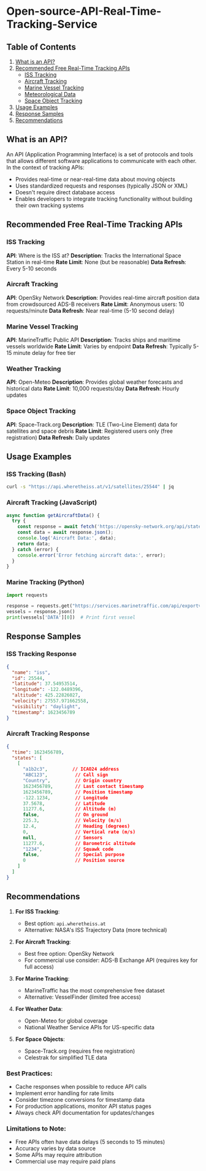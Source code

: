 # Open-source-API-Real-Time-Tracking-Service

## Table of Contents
1. [What is an API?](#what-is-an-api)
2. [Recommended Free Real-Time Tracking APIs](#recommended-apis)
   - [ISS Tracking](#iss-tracking)
   - [Aircraft Tracking](#aircraft-tracking)
   - [Marine Vessel Tracking](#marine-tracking)
   - [Meteorological Data](#weather-tracking)
   - [Space Object Tracking](#space-object-tracking)
3. [Usage Examples](#usage-examples)
4. [Response Samples](#response-samples)
5. [Recommendations](#recommendations)

## What is an API? <a name="what-is-an-api"></a>
An API (Application Programming Interface) is a set of protocols and tools that allows different software applications to communicate with each other. In the context of tracking APIs:

- Provides real-time or near-real-time data about moving objects
- Uses standardized requests and responses (typically JSON or XML)
- Doesn't require direct database access
- Enables developers to integrate tracking functionality without building their own tracking systems

## Recommended Free Real-Time Tracking APIs <a name="recommended-apis"></a>

### ISS Tracking <a name="iss-tracking"></a>
**API**: Where is the ISS at?
**Description**: Tracks the International Space Station in real-time
**Rate Limit**: None (but be reasonable)
**Data Refresh**: Every 5-10 seconds

### Aircraft Tracking <a name="aircraft-tracking"></a>
**API**: OpenSky Network
**Description**: Provides real-time aircraft position data from crowdsourced ADS-B receivers
**Rate Limit**: Anonymous users: 10 requests/minute
**Data Refresh**: Near real-time (5-10 second delay)

### Marine Vessel Tracking <a name="marine-tracking"></a>
**API**: MarineTraffic Public API
**Description**: Tracks ships and maritime vessels worldwide
**Rate Limit**: Varies by endpoint
**Data Refresh**: Typically 5-15 minute delay for free tier

### Weather Tracking <a name="weather-tracking"></a>
**API**: Open-Meteo
**Description**: Provides global weather forecasts and historical data
**Rate Limit**: 10,000 requests/day
**Data Refresh**: Hourly updates

### Space Object Tracking <a name="space-object-tracking"></a>
**API**: Space-Track.org
**Description**: TLE (Two-Line Element) data for satellites and space debris
**Rate Limit**: Registered users only (free registration)
**Data Refresh**: Daily updates

## Usage Examples <a name="usage-examples"></a>

### ISS Tracking (Bash)
```bash
curl -s "https://api.wheretheiss.at/v1/satellites/25544" | jq
```

### Aircraft Tracking (JavaScript)
```javascript
async function getAircraftData() {
  try {
    const response = await fetch('https://opensky-network.org/api/states/all');
    const data = await response.json();
    console.log('Aircraft Data:', data);
    return data;
  } catch (error) {
    console.error('Error fetching aircraft data:', error);
  }
}
```

### Marine Tracking (Python)
```python
import requests

response = requests.get("https://services.marinetraffic.com/api/exportvessels/v:5/BB6A4D4D1F3D9A27B3A8B2BE5A8B2B3A/protocol:json")
vessels = response.json()
print(vessels['DATA'][0])  # Print first vessel
```

## Response Samples <a name="response-samples"></a>

### ISS Tracking Response
```json
{
  "name": "iss",
  "id": 25544,
  "latitude": 37.54953514,
  "longitude": -122.0489396,
  "altitude": 425.22826027,
  "velocity": 27557.971662558,
  "visibility": "daylight",
  "timestamp": 1623456789
}
```

### Aircraft Tracking Response
```json
{
  "time": 1623456789,
  "states": [
    [
      "a1b2c3",         // ICAO24 address
      "ABC123",          // Call sign
      "Country",         // Origin country
      1623456789,        // Last contact timestamp
      1623456789,        // Position timestamp
      -122.1234,         // Longitude
      37.5678,           // Latitude
      11277.6,           // Altitude (m)
      false,             // On ground
      225.3,             // Velocity (m/s)
      12.4,              // Heading (degrees)
      0,                 // Vertical rate (m/s)
      null,              // Sensors
      11277.6,           // Barometric altitude
      "1234",            // Squawk code
      false,             // Special purpose
      0                  // Position source
    ]
  ]
}
```

## Recommendations <a name="recommendations"></a>

1. **For ISS Tracking**:
   - Best option: `api.wheretheiss.at`
   - Alternative: NASA's ISS Trajectory Data (more technical)

2. **For Aircraft Tracking**:
   - Best free option: OpenSky Network
   - For commercial use consider: ADS-B Exchange API (requires key for full access)

3. **For Marine Tracking**:
   - MarineTraffic has the most comprehensive free dataset
   - Alternative: VesselFinder (limited free access)

4. **For Weather Data**:
   - Open-Meteo for global coverage
   - National Weather Service APIs for US-specific data

5. **For Space Objects**:
   - Space-Track.org (requires free registration)
   - Celestrak for simplified TLE data

### Best Practices:
- Cache responses when possible to reduce API calls
- Implement error handling for rate limits
- Consider timezone conversions for timestamp data
- For production applications, monitor API status pages
- Always check API documentation for updates/changes

### Limitations to Note:
- Free APIs often have data delays (5 seconds to 15 minutes)
- Accuracy varies by data source
- Some APIs may require attribution
- Commercial use may require paid plans

